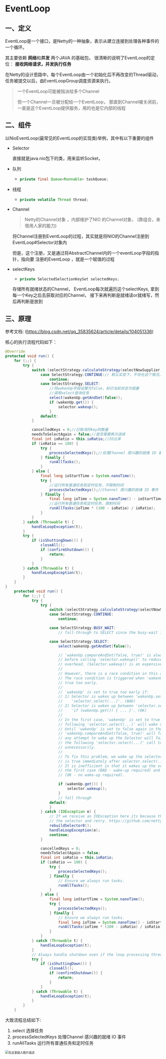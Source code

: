 # EventLoop

## 一、定义

EventLoop是一个接口，是Netty的一种抽象，表示从建立连接到处理各种事件的一个循环。

其主要依赖  **网络**和**并发** 两个JAVA 的基础包， 很清晰的说明了EventLoop的定位： **接收网络请求，并发执行任务**



在Netty的设计思路中，每个EventLoop由一个初始化后不再改变的Thread驱动，任务被提交以后，由EventLoopGroup调度资源来执行。

> 一个EventLoop可能被指派给多个Channel
>
> 但一个Channel一旦被分配给一个EventLoop， 那直到Channel被关闭前，一直是这个EventLoop提供服务，用的也是它内部的线程



## 二、组件

以NioEventLoop(最常见的EventLoop的实现类)举例，其中有以下重要的组件

- Selector

  直接就是java.nio包下的类，用来监听Socket， 

- 队列

  - ```java
    private final Queue<Runnable> taskQueue;
    ```

- 线程

  - ```java
    private volatile Thread thread;
    ```

- Channel 

  >  Netty的Channel对象 ，内部维护了NIO 的Channel对象， (靠组合，来借用人家的能力)

  将Channel注册到EventLoop的过程，其实就是将NIO的Channel注册到 EventLoop#Selector对象内

  但是，这个注册，又是通过将AbstractChannel内的一个eventLoop字段的指针，指向要 注册的EventLoop ，就是一个赋值的过程

- selectKeys

  - ```java
    private SelectedSelectionKeySet selectedKeys;
    ```

  存储所有就绪状态的Channel， EventLoop每次就遍历这个selectKeys, 拿到每一个Key之后去获取对应的Channel， 接下来再判断是就绪读or就绪写，然后再判断是放到



## 三、原理

参考文档: (https://blog.csdn.net/qq_35835624/article/details/104051336)

核心的执行流程代码如下：

```java
@Override
protected void run() {
    for (;;) {
        try {
            switch (selectStrategy.calculateStrategy(selectNowSupplier, hasTasks())) {
                case SelectStrategy.CONTINUE:// 默认实现下，不存在这个情况。
                    continue;
                case SelectStrategy.SELECT:
                    //将wakenUp字段设置为false，标识当前状态为阻塞
                    //调用select查询任务
                    select(wakenUp.getAndSet(false));
                    if (wakenUp.get()) {
                        selector.wakeup();
                    }
                default:
            }

            cancelledKeys = 0;//已取消的key的数量
            needsToSelectAgain = false;//是否需要再次选择
            final int ioRatio = this.ioRatio;//IO比率
            if (ioRatio == 100) {
                try {
                    processSelectedKeys();//处理Channel 感兴趣的就绪 IO 事件
                } finally {
                    runAllTasks();
                }
            } else {
                final long ioStartTime = System.nanoTime();
                try {
                    //运行所有普通任务和定时任务，不限制时间
                    processSelectedKeys();//Channel 感兴趣的就绪 IO 事件
                } finally {
                    final long ioTime = System.nanoTime() - ioStartTime;
                    //运行所有普通任务和定时任务，限制时间
                    runAllTasks(ioTime * (100 - ioRatio) / ioRatio);
                }
            }
        } catch (Throwable t) {
            handleLoopException(t);
        }
        try {
            if (isShuttingDown()) {
                closeAll();
                if (confirmShutdown()) {
                    return;
                }
            }
        } catch (Throwable t) {
            handleLoopException(t);
        }
    }
}
    protected void run() {
        for (;;) {
            try {
                try {
                    switch (selectStrategy.calculateStrategy(selectNowSupplier, hasTasks())) {
                    case SelectStrategy.CONTINUE:
                        continue;

                    case SelectStrategy.BUSY_WAIT:
                        // fall-through to SELECT since the busy-wait is not supported with NIO

                    case SelectStrategy.SELECT:
                        select(wakenUp.getAndSet(false));

                        // 'wakenUp.compareAndSet(false, true)' is always evaluated
                        // before calling 'selector.wakeup()' to reduce the wake-up
                        // overhead. (Selector.wakeup() is an expensive operation.)
                        //
                        // However, there is a race condition in this approach.
                        // The race condition is triggered when 'wakenUp' is set to
                        // true too early.
                        //
                        // 'wakenUp' is set to true too early if:
                        // 1) Selector is waken up between 'wakenUp.set(false)' and
                        //    'selector.select(...)'. (BAD)
                        // 2) Selector is waken up between 'selector.select(...)' and
                        //    'if (wakenUp.get()) { ... }'. (OK)
                        //
                        // In the first case, 'wakenUp' is set to true and the
                        // following 'selector.select(...)' will wake up immediately.
                        // Until 'wakenUp' is set to false again in the next round,
                        // 'wakenUp.compareAndSet(false, true)' will fail, and therefore
                        // any attempt to wake up the Selector will fail, too, causing
                        // the following 'selector.select(...)' call to block
                        // unnecessarily.
                        //
                        // To fix this problem, we wake up the selector again if wakenUp
                        // is true immediately after selector.select(...).
                        // It is inefficient in that it wakes up the selector for both
                        // the first case (BAD - wake-up required) and the second case
                        // (OK - no wake-up required).

                        if (wakenUp.get()) {
                            selector.wakeup();
                        }
                        // fall through
                    default:
                    }
                } catch (IOException e) {
                    // If we receive an IOException here its because the Selector is messed up. Let's rebuild
                    // the selector and retry. https://github.com/netty/netty/issues/8566
                    rebuildSelector0();
                    handleLoopException(e);
                    continue;
                }

                cancelledKeys = 0;
                needsToSelectAgain = false;
                final int ioRatio = this.ioRatio;
                if (ioRatio == 100) {
                    try {
                        processSelectedKeys();
                    } finally {
                        // Ensure we always run tasks.
                        runAllTasks();
                    }
                } else {
                    final long ioStartTime = System.nanoTime();
                    try {
                        processSelectedKeys();
                    } finally {
                        // Ensure we always run tasks.
                        final long ioTime = System.nanoTime() - ioStartTime;
                        runAllTasks(ioTime * (100 - ioRatio) / ioRatio);
                    }
                }
            } catch (Throwable t) {
                handleLoopException(t);
            }
            // Always handle shutdown even if the loop processing threw an exception.
            try {
                if (isShuttingDown()) {
                    closeAll();
                    if (confirmShutdown()) {
                        return;
                    }
                }
            } catch (Throwable t) {
                handleLoopException(t);
            }
        }
    }
```

大致流程总结如下: 

1. select 选择任务
2. processSelectedKeys 处理Channel 感兴趣的就绪 IO 事件
3. runAllTasks 运行所有普通任务和定时任务

<img src="https://img-blog.csdnimg.cn/20200120142521847.png?x-oss-process=image/watermark,type_ZmFuZ3poZW5naGVpdGk,shadow_10,text_aHR0cHM6Ly9ibG9nLmNzZG4ubmV0L3FxXzM1ODM1NjI0,size_16,color_FFFFFF,t_70" alt="在这里插入图片描述" style="zoom:67%;" />
